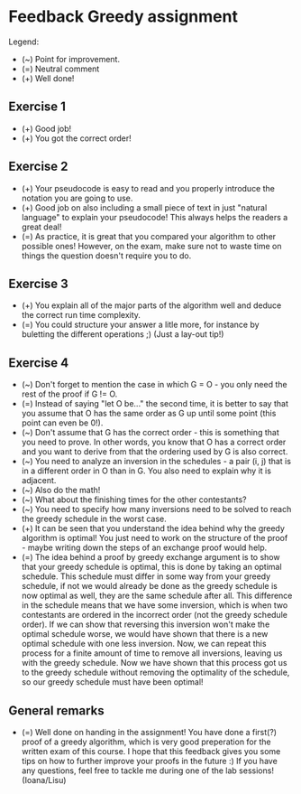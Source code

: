# Feedback Greedy assignment

Legend:
 - (~) Point for improvement.
 - (=) Neutral comment
 - (+) Well done!

## Exercise 1
- (+) Good job!
- (+) You got the correct order!

## Exercise 2

- (+) Your pseudocode is easy to read and you properly introduce the notation you are going to use.
- (+) Good job on also including a small piece of text in just "natural language" to explain your pseudocode! This always helps the readers a great deal!
- (=) As practice, it is great that you compared your algorithm to other possible ones! However, on the exam, make sure not to waste time on things the question doesn't require you to do.

## Exercise 3

- (+) You explain all of the major parts of the algorithm well and deduce the correct run time complexity.
- (=) You could structure your answer a litle more, for instance by buletting the different operations ;) (Just a lay-out tip!)

## Exercise 4
- (~) Don't forget to mention the case in which G = O - you only need the rest of the proof if G != O.
- (=) Instead of saying "let O be..." the second time, it is better to say that you assume that O has the same order as G up until some point (this point can even be 0!).
- (~) Don't assume that G has the correct order - this is something that you need to prove. In other words, you know that O has a correct order and you want to derive from that the ordering used by G is also correct.
- (~) You need to analyze an inversion in the schedules - a pair (i, j) that is in a different order in O than in G. You also need to explain why it is adjacent.
- (~) Also do the math!
- (~) What about the finishing times for the other contestants?
- (~) You need to specify how many inversions need to be solved to reach the greedy schedule in the worst case.
- (+) It can be seen that you understand the idea behind why the greedy algorithm is optimal! You just need to work on the structure of the proof - maybe writing down the steps of an exchange proof would help.
- (=) The idea behind a proof by greedy exchange argument is to show that your greedy schedule is optimal, this is done by taking an optimal schedule. This schedule must differ in some way from your greedy schedule, if not we would already be done as the greedy schedule is now optimal as well, they are the same schedule after all. This difference in the schedule means that we have some inversion, which is when two contestants are ordered in the incorrect order (not the greedy schedule order). If we can show that reversing this inversion won't make the optimal schedule worse, we would have shown that there is a new optimal schedule with one less inversion. Now, we can repeat this process for a finite amount of time to remove all inversions, leaving us with the greedy schedule. Now we have shown that this process got us to the greedy schedule without removing the optimality of the schedule, so our greedy schedule must have been optimal!

## General remarks

- (=) Well done on handing in the assignment! You have done a first(?) proof of a greedy algorithm, which is very good preperation for the written exam of this course. I hope that this feedback gives you some tips on how to further improve your proofs in the future :) If you have any questions, feel free to tackle me during one of the lab sessions! (Ioana/Lisu)


